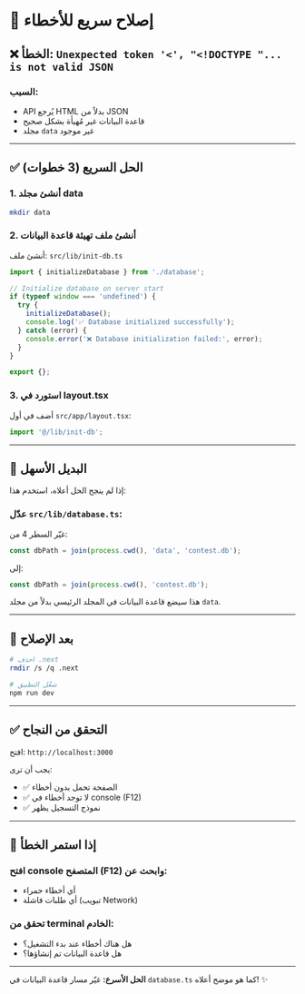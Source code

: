 # 🔧 إصلاح سريع للأخطاء

## ❌ الخطأ: `Unexpected token '<', "<!DOCTYPE "... is not valid JSON`

### السبب:
- API يُرجع HTML بدلاً من JSON
- قاعدة البيانات غير مُهيأة بشكل صحيح
- مجلد `data` غير موجود

---

## ✅ الحل السريع (3 خطوات)

### 1. أنشئ مجلد data
```bash
mkdir data
```

### 2. أنشئ ملف تهيئة قاعدة البيانات
أنشئ ملف: `src/lib/init-db.ts`

```typescript
import { initializeDatabase } from './database';

// Initialize database on server start
if (typeof window === 'undefined') {
  try {
    initializeDatabase();
    console.log('✅ Database initialized successfully');
  } catch (error) {
    console.error('❌ Database initialization failed:', error);
  }
}

export {};
```

### 3. استورد في layout.tsx
أضف في أول `src/app/layout.tsx`:

```typescript
import '@/lib/init-db';
```

---

## 🔄 البديل الأسهل

إذا لم ينجح الحل أعلاه، استخدم هذا:

### عدّل `src/lib/database.ts`:

غيّر السطر 4 من:
```typescript
const dbPath = join(process.cwd(), 'data', 'contest.db');
```

إلى:
```typescript
const dbPath = join(process.cwd(), 'contest.db');
```

هذا سيضع قاعدة البيانات في المجلد الرئيسي بدلاً من مجلد `data`.

---

## 🚀 بعد الإصلاح

```bash
# احذف .next
rmdir /s /q .next

# شغّل التطبيق
npm run dev
```

---

## ✅ التحقق من النجاح

افتح: `http://localhost:3000`

يجب أن ترى:
- ✅ الصفحة تحمل بدون أخطاء
- ✅ لا توجد أخطاء في console (F12)
- ✅ نموذج التسجيل يظهر

---

## 🐛 إذا استمر الخطأ

### افتح console المتصفح (F12) وابحث عن:
- أي أخطاء حمراء
- أي طلبات فاشلة (تبويب Network)

### تحقق من terminal الخادم:
- هل هناك أخطاء عند بدء التشغيل؟
- هل قاعدة البيانات تم إنشاؤها؟

---

**الحل الأسرع:** غيّر مسار قاعدة البيانات في `database.ts` كما هو موضح أعلاه! ✨
